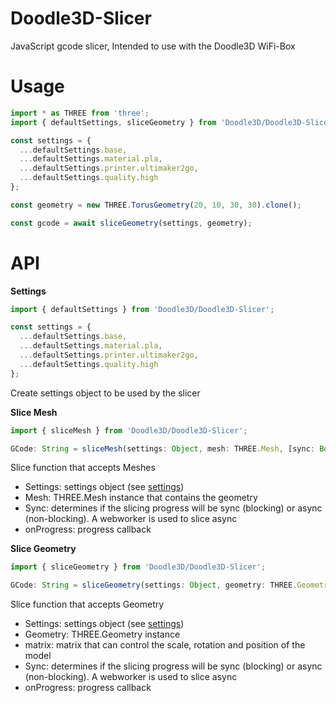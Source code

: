 # Doodle3D-Slicer

JavaScript gcode slicer, Intended to use with the Doodle3D WiFi-Box

# Usage

```javascript
import * as THREE from 'three';
import { defaultSettings, sliceGeometry } from 'Doodle3D/Doodle3D-Slicer';

const settings = {
  ...defaultSettings.base,
  ...defaultSettings.material.pla,
  ...defaultSettings.printer.ultimaker2go,
  ...defaultSettings.quality.high
};

const geometry = new THREE.TorusGeometry(20, 10, 30, 30).clone();

const gcode = await sliceGeometry(settings, geometry);
```

# API

**Settings**
```javascript
import { defaultSettings } from 'Doodle3D/Doodle3D-Slicer';

const settings = {
  ...defaultSettings.base,
  ...defaultSettings.material.pla,
  ...defaultSettings.printer.ultimaker2go,
  ...defaultSettings.quality.high
};
```
Create settings object to be used by the slicer

**Slice Mesh**
```javascript
import { sliceMesh } from 'Doodle3D/Doodle3D-Slicer';

GCode: String = sliceMesh(settings: Object, mesh: THREE.Mesh, [sync: Boolean = false, onProgress: Func ])
```
Slice function that accepts Meshes
  - Settings: settings object (see [settings](#settings))
  - Mesh: THREE.Mesh instance that contains the geometry
  - Sync: determines if the slicing progress will be sync (blocking) or async (non-blocking). A webworker is used to slice async
  - onProgress: progress callback

**Slice Geometry**
```javascript
import { sliceGeometry } from 'Doodle3D/Doodle3D-Slicer';

GCode: String = sliceGeometry(settings: Object, geometry: THREE.Geometry | THREE.BufferGeometry, [matrix: THREE.Matrix, sync: Boolean = false, onProgress: Func ])
```

Slice function that accepts Geometry
  - Settings: settings object (see [settings](#settings))
  - Geometry: THREE.Geometry instance
  - matrix: matrix that can control the scale, rotation and position of the model
  - Sync: determines if the slicing progress will be sync (blocking) or async (non-blocking). A webworker is used to slice async
  - onProgress: progress callback

